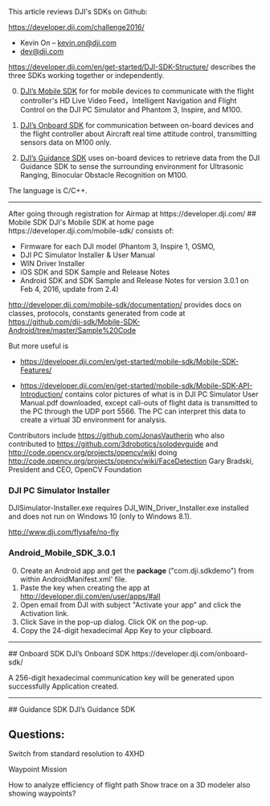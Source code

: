 This article reviews DJI's SDKs on Github:

https://developer.dji.com/challenge2016/

* Kevin On – kevin.on@dji.com
* dev@dji.com

https://developer.dji.com/en/get-started/DJI-SDK-Structure/
describes the three SDKs working together or independently.

0. <a href="#MobileSDK">DJI’s Mobile SDK</a> for  for mobile devices to communicate with the flight controller's
    HD Live Video Feed，Intelligent Navigation and Flight Control
    on the DJI PC Simulator and Phantom 3, Inspire, and M100.

0. <a href="#OnboardSDK">DJI’s Onboard SDK</a> for 
   communication between on-board devices and the flight controller about
   Aircraft real time attitude control, transmitting sensors data
   on M100 only.

0. <a href="#GuidanceSDK">DJI’s Guidance SDK</a> uses on-board devices to retrieve data from 
   the DJI Guidance SDK to sense the surrounding environment for Ultrasonic Ranging,
   Binocular Obstacle Recognition on M100.

The language is C/C++.

<hr />
After going through registration for Airmap at https://developer.dji.com/

<a name="MobileSDK">
## Mobile SDK</a>
DJI's Mobile SDK at home page https://developer.dji.com/mobile-sdk/
consists of:

* Firmware for each DJI model (Phantom 3, Inspire 1, OSMO, 
* DJI PC Simulator Installer & User Manual
* WIN Driver Installer
* iOS SDK and SDK Sample and Release Notes
* Android SDK and SDK Sample and Release Notes for version 3.0.1 on Feb 4, 2016, update from 2.4)
 
http://developer.dji.com/mobile-sdk/documentation/
provides docs on classes, protocols, constants generated from code at
https://github.com/dji-sdk/Mobile-SDK-Android/tree/master/Sample%20Code

But more useful is
* https://developer.dji.com/en/get-started/mobile-sdk/Mobile-SDK-Features/

* https://developer.dji.com/en/get-started/mobile-sdk/Mobile-SDK-API-Introduction/
  contains color pictures of what is in DJI PC Simulator User Manual.pdf downloaded,
  except call-outs of flight data is transmitted to the PC through the UDP port 5566.
  The PC can interpret this data to create a virtual 3D environment for analysis.

Contributors include https://github.com/JonasVautherin
who also contributed to https://github.com/3drobotics/solodevguide
and http://code.opencv.org/projects/opencv/wiki
doing http://code.opencv.org/projects/opencv/wiki/FaceDetection
Gary Bradski, President and CEO, OpenCV Foundation

### DJI PC Simulator Installer
DJISimulator-Installer.exe
requires DJI_WIN_Driver_Installer.exe installed 
and does not run on Windows 10 (only to Windows 8.1).

http://www.dji.com/flysafe/no-fly



### Android_Mobile_SDK_3.0.1
0. Create an Android app and get the <strong>package</strong> ("com.dji.sdkdemo") from within
   AndroidManifest.xml' file.
0. Paste the key when creating the app at http://developer.dji.com/en/user/apps/#all
1. Open email from DJI with subject "Activate your app" and click the Activation link.
0. Click Save in the pop-up dialog. Click OK on the pop-up.
0. Copy the 24-digit hexadecimal App Key to your clipboard.



<hr />

<a name="OnboardSDK">
## Onboard SDK</a>
DJI’s Onboard SDK https://developer.dji.com/onboard-sdk/

A 256-digit hexadecimal communication key will be generated upon successfully Application created.


<hr />


<a name="GuidanceSDK">
## Guidance SDK</a>
DJI’s Guidance SDK


## Questions:
Switch from standard resolution to 4XHD

Waypoint Mission

How to analyze efficiency of flight path
Show trace on a 3D modeler also showing waypoints?




